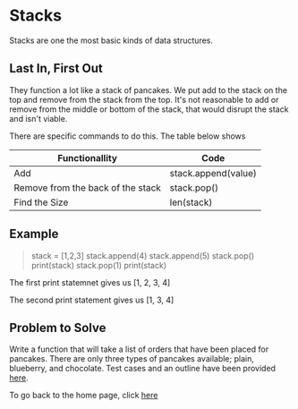 # Stacks
Stacks are one the most basic kinds of data structures. 


## Last In, First Out
They function a lot like a stack of pancakes. We put add to the stack on the top and remove from the stack from the top. It's not reasonable to add or remove from the middle or bottom of the stack, that would disrupt the stack and isn't viable.

There are specific commands to do this. The table below shows

Functionallity                     | Code
---------------------------------- | -------------------
Add                                | stack.append(value)
Remove from the back of the stack  | stack.pop()
Find the Size                      | len(stack)


## Example
> stack = [1,2,3]
stack.append(4)
stack.append(5)
stack.pop()
print(stack)
stack.pop(1)
print(stack)


The first print statemnet gives us [1, 2, 3, 4]

The second print statement gives us [1, 3, 4]



## Problem to Solve
Write a function that will take a list of orders that have been placed for pancakes. There are only three types of pancakes available; plain, blueberry, and chocolate. Test cases and an outline have been provided [here](https://github.com/PaulMcB1234/CSE212_Final_Project_Paul_McBride/blob/main/Pancake_Orders).


To go back to the home page, click [here](https://github.com/PaulMcB1234/CSE212_Final_Project_Paul_McBride/blob/main/0-Welcome.md)
